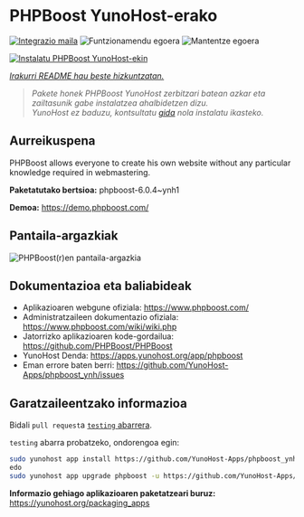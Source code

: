 <!--
Ohart ongi: README hau automatikoki sortu da <https://github.com/YunoHost/apps/tree/master/tools/readme_generator>ri esker
EZ editatu eskuz.
-->

# PHPBoost YunoHost-erako

[![Integrazio maila](https://dash.yunohost.org/integration/phpboost.svg)](https://ci-apps.yunohost.org/ci/apps/phpboost/) ![Funtzionamendu egoera](https://ci-apps.yunohost.org/ci/badges/phpboost.status.svg) ![Mantentze egoera](https://ci-apps.yunohost.org/ci/badges/phpboost.maintain.svg)

[![Instalatu PHPBoost YunoHost-ekin](https://install-app.yunohost.org/install-with-yunohost.svg)](https://install-app.yunohost.org/?app=phpboost)

*[Irakurri README hau beste hizkuntzatan.](./ALL_README.md)*

> *Pakete honek PHPBoost YunoHost zerbitzari batean azkar eta zailtasunik gabe instalatzea ahalbidetzen dizu.*  
> *YunoHost ez baduzu, kontsultatu [gida](https://yunohost.org/install) nola instalatu ikasteko.*

## Aurreikuspena

PHPBoost allows everyone to create his own website without any particular knowledge required in webmastering.

**Paketatutako bertsioa:** phpboost-6.0.4~ynh1

**Demoa:** <https://demo.phpboost.com/>

## Pantaila-argazkiak

![PHPBoost(r)en pantaila-argazkia](./doc/screenshots/screenshot.png)

## Dokumentazioa eta baliabideak

- Aplikazioaren webgune ofiziala: <https://www.phpboost.com/>
- Administratzaileen dokumentazio ofiziala: <https://www.phpboost.com/wiki/wiki.php>
- Jatorrizko aplikazioaren kode-gordailua: <https://github.com/PHPBoost/PHPBoost>
- YunoHost Denda: <https://apps.yunohost.org/app/phpboost>
- Eman errore baten berri: <https://github.com/YunoHost-Apps/phpboost_ynh/issues>

## Garatzaileentzako informazioa

Bidali `pull request`a [`testing` abarrera](https://github.com/YunoHost-Apps/phpboost_ynh/tree/testing).

`testing` abarra probatzeko, ondorengoa egin:

```bash
sudo yunohost app install https://github.com/YunoHost-Apps/phpboost_ynh/tree/testing --debug
edo
sudo yunohost app upgrade phpboost -u https://github.com/YunoHost-Apps/phpboost_ynh/tree/testing --debug
```

**Informazio gehiago aplikazioaren paketatzeari buruz:** <https://yunohost.org/packaging_apps>
